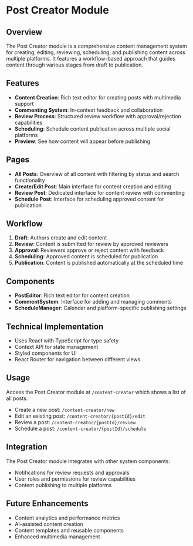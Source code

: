 # Post Creator Module

## Overview
The Post Creator module is a comprehensive content management system for creating, editing, reviewing, scheduling, and publishing content across multiple platforms. It features a workflow-based approach that guides content through various stages from draft to publication.

## Features
- **Content Creation**: Rich text editor for creating posts with multimedia support
- **Commenting System**: In-context feedback and collaboration
- **Review Process**: Structured review workflow with approval/rejection capabilities
- **Scheduling**: Schedule content publication across multiple social platforms
- **Preview**: See how content will appear before publishing

## Pages
- **All Posts**: Overview of all content with filtering by status and search functionality
- **Create/Edit Post**: Main interface for content creation and editing
- **Review Post**: Dedicated interface for content review with commenting
- **Schedule Post**: Interface for scheduling approved content for publication

## Workflow
1. **Draft**: Authors create and edit content
2. **Review**: Content is submitted for review by approved reviewers
3. **Approval**: Reviewers approve or reject content with feedback
4. **Scheduling**: Approved content is scheduled for publication
5. **Publication**: Content is published automatically at the scheduled time

## Components
- **PostEditor**: Rich text editor for content creation
- **CommentSystem**: Interface for adding and managing comments
- **ScheduleManager**: Calendar and platform-specific publishing settings

## Technical Implementation
- Uses React with TypeScript for type safety
- Context API for state management
- Styled components for UI
- React Router for navigation between different views

## Usage
Access the Post Creator module at `/content-creator` which shows a list of all posts.
- Create a new post: `/content-creator/new`
- Edit an existing post: `/content-creator/{postId}/edit`
- Review a post: `/content-creator/{postId}/review`
- Schedule a post: `/content-creator/{postId}/schedule`

## Integration
The Post Creator module integrates with other system components:
- Notifications for review requests and approvals
- User roles and permissions for review capabilities
- Content publishing to multiple platforms

## Future Enhancements
- Content analytics and performance metrics
- AI-assisted content creation
- Content templates and reusable components
- Enhanced multimedia management
